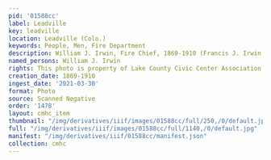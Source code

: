 ```yaml
---
pid: '01588cc'
label: Leadville
key: leadville
location: Leadville (Colo.)
keywords: People, Men, Fire Department
description: William J. Irwin, Fire Chief, 1869-1910 (Francis J. Irwin family collection)
named_persons: William J. Irwin
rights: This photo is property of Lake County Civic Center Association.
creation_date: 1869-1910
ingest_date: '2021-03-30'
format: Photo
source: Scanned Negative
order: '1478'
layout: cmhc_item
thumbnail: "/img/derivatives/iiif/images/01588cc/full/250,/0/default.jpg"
full: "/img/derivatives/iiif/images/01588cc/full/1140,/0/default.jpg"
manifest: "/img/derivatives/iiif/01588cc/manifest.json"
collection: cmhc
---
```

